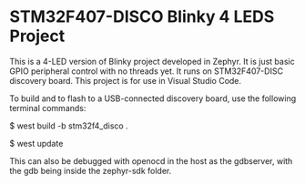 # STM32F407-DISCO Blinky 4 LEDS Project

This is a 4-LED version of Blinky project developed in Zephyr.  It is just
basic GPIO peripheral control with no threads yet.  It runs on STM32F407-DISC
discovery board.  This project is for use in Visual Studio Code.

To build and to flash to a USB-connected discovery board, use the following
terminal commands:

   $ west build -b stm32f4_disco .

   $ west update

This can also be debugged with openocd in the host as the gdbserver, with the
gdb being inside the zephyr-sdk folder.